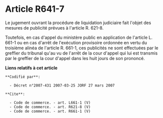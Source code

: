 # Article R641-7

Le jugement ouvrant la procédure de liquidation judiciaire fait l'objet des mesures de publicité prévues à l'article R.
621-8.

Toutefois, en cas d'appel du ministère public en application de l'article L. 661-1 ou en cas d'arrêt de l'exécution
provisoire ordonnée en vertu du troisième alinéa de l'article R. 661-1, ces publicités ne sont effectuées par le greffier du
tribunal qu'au vu de l'arrêt de la cour d'appel qui lui est transmis par le greffier de la cour d'appel dans les huit jours
de son prononcé.

**Liens relatifs à cet article**

	**Codifié par**:

	  - Décret n°2007-431 2007-03-25 JORF 27 mars 2007

	**Cite**:

	  - Code de commerce. - art. L661-1 (V)
	  - Code de commerce. - art. R621-8 (V)
	  - Code de commerce. - art. R661-1 (V)
